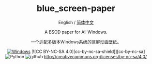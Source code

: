 

<div align="center">

<h1 align="center">blue_screen-paper</h1>

English / [简体中文](./README_CN.md)

A BSOD paper for All Windows.

一个适配多版本Windows系统的蓝屏动画壁纸。


[![Windows][Windows-image]][download-url]
[![CC BY-NC-SA 4.0][cc-by-nc-sa-shield]][cc-by-nc-sa]
![Python][Python-image]
![github][github-image]
http://creativecommons.org/licenses/by-nc-sa/4.0/

[github-image]: https://img.shields.io/badge/honkerbit-github-8A2BE2?logoColor=purple

[Copyright-image]: http://creativecommons.org/licenses/by-nc-sa/4.0/

[download-url]: https://github.com/Yidadaa/ChatGPT-Next-Web/releases

[Windows-image]: https://img.shields.io/badge/-Windows-blue?logo=windows

[Python-image]: https://img.shields.io/badge/Python-100%25-brightgreen

